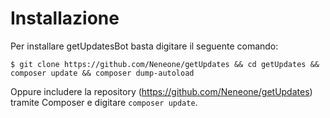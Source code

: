 # Installazione

Per installare getUpdatesBot basta digitare il seguente comando:

`$ git clone https://github.com/Neneone/getUpdates && cd getUpdates && composer update && composer dump-autoload`

Oppure includere la repository (https://github.com/Neneone/getUpdates) tramite Composer e digitare `composer update`.
